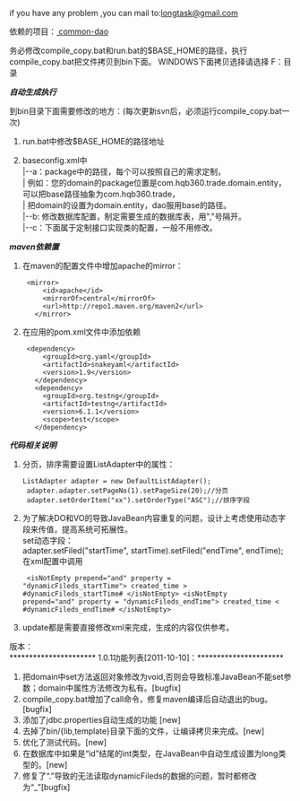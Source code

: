 if you have any problem ,you can mail to:longtask@gmail.com

依赖的项目：<a href="https://github.com/hoorace/common-dao"> common-dao </a>


务必修改compile_copy.bat和run.bat的$BASE_HOME的路径，执行compile_copy.bat把文件拷贝到bin下面。
WINDOWS下面拷贝选择请选择 F：目录

*********************************自动生成执行*********************************

到bin目录下面需要修改的地方：(每次更新svn后，必须运行compile_copy.bat一次)

1. run.bat中修改$BASE_HOME的路径地址

2. baseconfig.xml中 <br />
|--a：package中的路径，每个可以按照自己的需求定制，<br />
|   例如：您的domain的package位置是com.hqb360.trade.domain.entity，可以把base路径抽象为com.hqb360.trade，<br />
|   把domain的设置为domain.entity，dao服用base的路径。<br />
|--b: 修改数据库配置，制定需要生成的数据库表，用","号隔开。<br />
|--c：下面属于定制接口实现类的配置，一般不用修改。<br />

*********************************maven依赖置*********************************

1. 在maven的配置文件中增加apache的mirror：
   <pre><code> &lt;mirror&gt;
        &lt;id&gt;apache&lt;/id&gt;
        &lt;mirrorOf&gt;central&lt;/mirrorOf&gt;
        &lt;url&gt;http://repo1.maven.org/maven2&lt;/url&gt;
      &lt;/mirror&gt; 
   </code></pre>

2. 在应用的pom.xml文件中添加依赖
   <pre><code> &lt;dependency&gt;
        &lt;groupId&gt;org.yaml&lt;/groupId&gt;
        &lt;artifactId&gt;snakeyaml&lt;/artifactId&gt;
        &lt;version&gt;1.9&lt;/version&gt;
      &lt;/dependency&gt;
      &lt;dependency&gt;
        &lt;groupId&gt;org.testng&lt;/groupId&gt;
        &lt;artifactId&gt;testng&lt;/artifactId&gt;
        &lt;version&gt;6.1.1&lt;/version&gt;
        &lt;scope&gt;test&lt;/scope&gt;
      &lt;/dependency&gt;
   </code></pre>

*********************************代码相关说明*********************************

1. 分页，排序需要设置ListAdapter中的属性：<br />
    <pre><code>ListAdapter<PvsToday> adapter = new DefaultListAdapter<PvsToday>(); 
    adapter.adapter.setPageNo(1).setPageSize(20);//分页 
    adapter.setOrderItem("xx").setOrderType("ASC");//排序字段 </code></pre>
2. 为了解决DO和VO的导致JavaBean内容重复的问题，设计上考虑使用动态字段来传值，提高系统可拓展性。 <br />
    set动态字段： <br />
        adapter.setFiled("startTime", startTime).setFiled("endTime", endTime); <br />
    在xml配置中调用 <br />
        <pre><code>  &lt;isNotEmpty prepend="and" property = "dynamicFileds_startTime"&gt; 
            created_time &gt; #dynamicFileds_startTime# 
        &lt;/isNotEmpty&gt; 
        &lt;isNotEmpty prepend="and" property = "dynamicFileds_endTime"&gt; 
            created_time &lt; #dynamicFileds_endTime# 
        &lt;/isNotEmpty&gt; </code></pre>
3. update都是需要直接修改xml来完成，生成的内容仅供参考。 <br />


版本：<br />
********************** 1.0.1功能列表[2011-10-10]：**********************

1. 把domain中set方法返回对象修改为void,否则会导致标准JavaBean不能set参数；domain中属性方法修改为私有。[bugfix] <br />
2. compile_copy.bat增加了call命令，修复maven编译后自动退出的bug。[bugfix] <br />
3. 添加了jdbc.properties自动生成的功能 [new] <br />
4. 去掉了bin/{lib,template}目录下面的文件，让编译拷贝来完成。[new] <br />
5. 优化了测试代码。[new] <br />
6. 在数据库中如果是“id”结尾的int类型，在JavaBean中自动生成设置为long类型的。[new] <br />
7. 修复了“.”导致的无法读取dynamicFileds的数据的问题，暂时都修改为“_”[bugfix] <br />
